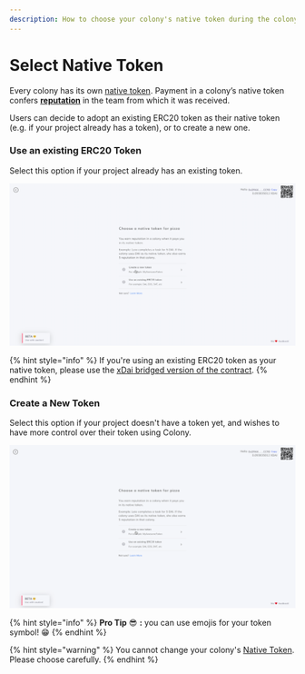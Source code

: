 ```yaml
---
description: How to choose your colony's native token during the colony creation process.
---
```


# Select Native Token

Every colony has its own [native token](../key-concepts/native-tokens.md). Payment in a colony’s native token confers [**reputation**](../key-concepts/reputation/) in the team from which it was received.

Users can decide to adopt an existing ERC20 token as their native token (e.g. if your project already has a token), or to create a new one.

### Use an existing ERC20 Token

Select this option if your project already has an existing token.

![](../assets/ExistingToken.gif)

{% hint style="info" %}
If you're using an existing ERC20 token as your native token, please use the [xDai bridged version of the contract](https://www.xdaichain.com/for-users/bridges/omnibridge).
{% endhint %}

### Create a New Token

Select this option if your project doesn't have a token yet, and wishes to have more control over their token using Colony.&#x20;

![](../assets/NewToken.gif)

{% hint style="info" %}
**Pro Tip** :sunglasses: **:** you can use emojis for your token symbol! :grin:&#x20;
{% endhint %}

{% hint style="warning" %}
You cannot change your colony's [Native Token](select-native-token.md). Please choose carefully.
{% endhint %}

